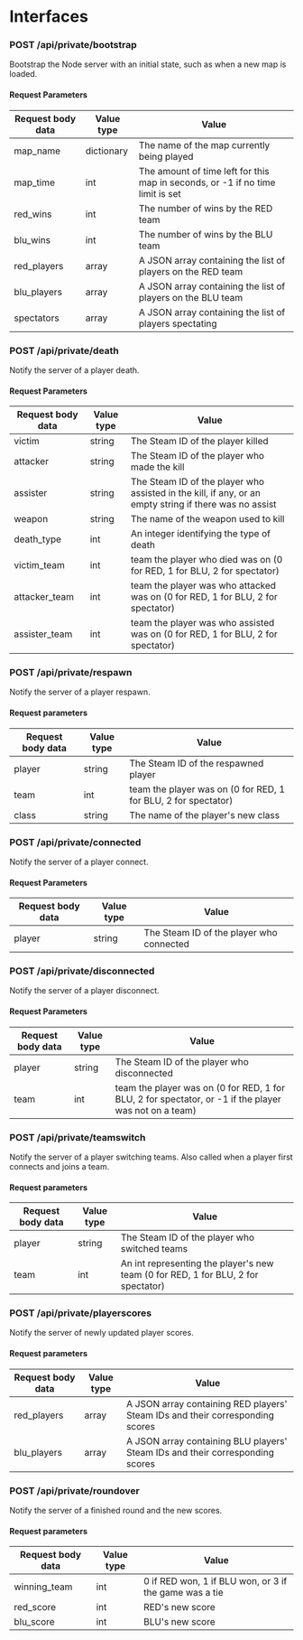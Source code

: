 # Interfaces

### POST /api/private/bootstrap

Bootstrap the Node server with an initial state, such as when a new map is loaded.

#### Request Parameters

Request body data | Value type | Value
---|---|---
map_name | dictionary | The name of the map currently being played
map_time | int | The amount of time left for this map in seconds, or -1 if no time limit is set
red_wins | int | The number of wins by the RED team
blu_wins | int | The number of wins by the BLU team
red_players | array | A JSON array containing the list of players on the RED team
blu_players | array | A JSON array containing the list of players on the BLU team
spectators | array | A JSON array containing the list of players spectating

### POST /api/private/death

Notify the server of a player death.

#### Request Parameters

Request body data | Value type | Value
---|---|---
victim | string | The Steam ID of the player killed
attacker | string | The Steam ID of the player who made the kill
assister | string | The Steam ID of the player who assisted in the kill, if any, or an empty string if there was no assist
weapon | string | The name of the weapon used to kill
death_type | int | An integer identifying the type of death
victim_team | int | team the player who died was on (0 for RED, 1 for BLU, 2 for spectator)
attacker_team | int | team the player was who attacked was on (0 for RED, 1 for BLU, 2 for spectator)
assister_team | int | team the player was who assisted was on (0 for RED, 1 for BLU, 2 for spectator)

### POST /api/private/respawn

Notify the server of a player respawn.

#### Request parameters

Request body data | Value type | Value
---|---|---
player | string | The Steam ID of the respawned player
team | int | team the player was on (0 for RED, 1 for BLU, 2 for spectator)
class | string | The name of the player's new class

### POST /api/private/connected

Notify the server of a player connect.

#### Request Parameters

Request body data | Value type | Value
---|---|---
player | string | The Steam ID of the player who connected

### POST /api/private/disconnected

Notify the server of a player disconnect.

#### Request Parameters

Request body data | Value type | Value
---|---|---
player | string | The Steam ID of the player who disconnected
team | int | team the player was on (0 for RED, 1 for BLU, 2 for spectator, or -1 if the player was not on a team)

### POST /api/private/teamswitch

Notify the server of a player switching teams. Also called when a player first connects and joins a team.

#### Request parameters

Request body data | Value type | Value
---|---|---
player | string | The Steam ID of the player who switched teams
team | int | An int representing the player's new team (0 for RED, 1 for BLU, 2 for spectator)

### POST /api/private/playerscores

Notify the server of newly updated player scores.

#### Request parameters

Request body data | Value type | Value
---|---|---
red_players | array | A JSON array containing RED players' Steam IDs and their corresponding scores
blu_players | array | A JSON array containing BLU players' Steam IDs and their corresponding scores

### POST /api/private/roundover

Notify the server of a finished round and the new scores.

#### Request parameters

Request body data | Value type | Value
---|---|---
winning_team | int | 0 if RED won, 1 if BLU won, or 3 if the game was a tie
red_score | int | RED's new score
blu_score | int | BLU's new score
